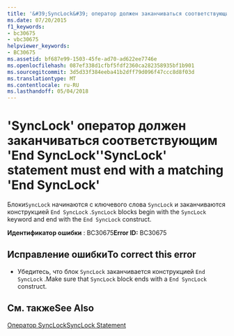 ```yaml
---
title: '&#39;SyncLock&#39; оператор должен заканчиваться соответствующим &#39;End SyncLock&#39;'
ms.date: 07/20/2015
f1_keywords:
- bc30675
- vbc30675
helpviewer_keywords:
- BC30675
ms.assetid: bf687e99-1503-45fe-ad70-ad622ee7746e
ms.openlocfilehash: 087ef338d1cfbf5fdf2360ca282358935bf1b901
ms.sourcegitcommit: 3d5d33f384eeba41b2dff79d096f47ccc8d8f03d
ms.translationtype: MT
ms.contentlocale: ru-RU
ms.lasthandoff: 05/04/2018
---
```

# <a name="39synclock39-statement-must-end-with-a-matching-39end-synclock39"></a><span data-ttu-id="fc99e-102">&#39;SyncLock&#39; оператор должен заканчиваться соответствующим &#39;End SyncLock&#39;</span><span class="sxs-lookup"><span data-stu-id="fc99e-102">&#39;SyncLock&#39; statement must end with a matching &#39;End SyncLock&#39;</span></span>
<span data-ttu-id="fc99e-103">Блоки`SyncLock` начинаются с ключевого слова `SyncLock` и заканчиваются конструкцией `End SyncLock` .</span><span class="sxs-lookup"><span data-stu-id="fc99e-103">`SyncLock` blocks begin with the `SyncLock` keyword and end with the `End SyncLock` construct.</span></span>  
  
 <span data-ttu-id="fc99e-104">**Идентификатор ошибки** : BC30675</span><span class="sxs-lookup"><span data-stu-id="fc99e-104">**Error ID:** BC30675</span></span>  
  
## <a name="to-correct-this-error"></a><span data-ttu-id="fc99e-105">Исправление ошибки</span><span class="sxs-lookup"><span data-stu-id="fc99e-105">To correct this error</span></span>  
  
-   <span data-ttu-id="fc99e-106">Убедитесь, что блок `SyncLock` заканчивается конструкцией `End SyncLock` .</span><span class="sxs-lookup"><span data-stu-id="fc99e-106">Make sure that `SyncLock` block ends with a `End SyncLock` construct.</span></span>  
  
## <a name="see-also"></a><span data-ttu-id="fc99e-107">См. также</span><span class="sxs-lookup"><span data-stu-id="fc99e-107">See Also</span></span>  
 [<span data-ttu-id="fc99e-108">Оператор SyncLock</span><span class="sxs-lookup"><span data-stu-id="fc99e-108">SyncLock Statement</span></span>](../../visual-basic/language-reference/statements/synclock-statement.md)
